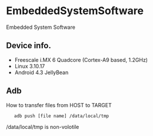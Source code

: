 # EmbeddedSystemSoftware
Embedded System Software

## Device info.
* Freescale i.MX 6 Quadcore (Cortex-A9 based, 1.2GHz)
* Linux 3.10.17
* Android 4.3 JellyBean

## Adb
How to transfer files from HOST to TARGET
```
   adb push [file name] /data/local/tmp 
```
/data/local/tmp is non-volotile
